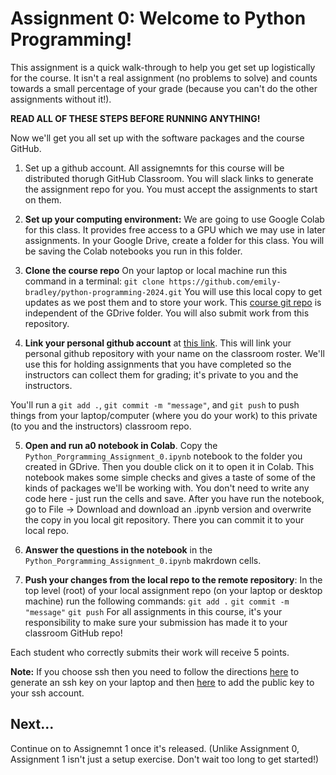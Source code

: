 # Assignment 0:  Welcome to Python Programming!

This assignment is a quick walk-through to help you get set up logistically for the course.  It isn't a real assignment (no problems to solve) and counts towards a small percentage of your grade (because you can't do the other assignments without it!).

**READ ALL OF THESE STEPS BEFORE RUNNING ANYTHING!**

Now we'll get you all set up with the software packages and the course GitHub.

1. Set up a github account. All assignemnts for this course will be distributed thorugh GitHub Classroom. You will slack links to generate the assignment repo for you. You must accept the assignments to start on them.

2. **Set up your computing environment:** We are going to use Google Colab for this class.  It provides free access to a GPU which we may use in later assignments.  In your Google Drive, create a folder for this class.  You will be saving the Colab notebooks you run in this folder.

3. **Clone the course repo** On your laptop or local machine run this command in a terminal:
`git clone https://github.com/emily-bradley/python-programming-2024.git`
You will use this local copy to get updates as we post them and to store your work.  This [course git repo]([https://github.com/emily-bradley/intro-to-machine-learning-2024/tree/main](https://github.com/emily-bradley/python-programming-2024/tree/main)) is independent of the GDrive folder. You will also submit work from this repository.

4. **Link your personal github account** at [this link](https://classroom.github.com/a/4O2f-hBD). This will link your personal github repository with your name on the classroom roster. We'll use this for holding assignments that you have completed so the instructors can collect them for grading; it's private to you and the instructors. 

You'll run a `git add .`, `git commit -m "message"`, and  `git push` to push things from your laptop/computer (where you do your work) to this private (to you and the instructors) classroom repo.

5. **Open and run a0 notebook in Colab**. Copy the `Python_Porgramming_Assignment_0.ipynb` notebook to the folder you created in GDrive. Then you double click on it to open it in Colab.  This notebook makes some simple checks and gives a taste of some of the kinds of packages we'll be working with. You don't need to write any code here - just run the cells and save.  After you have run the notebook, go to File -> Download and download an .ipynb version and overwrite the copy in you local git repository. There you can commit it to your local repo.

6. **Answer the questions in the notebook** in the `Python_Porgramming_Assignment_0.ipynb` makrdown cells. 

7. **Push your changes from the local repo to the remote repository**: In the top level (root) of your local assignment repo (on your laptop or desktop machine) run the following commands:
   `git add .`
   `git commit -m "message"`
   `git push`
  For all assignments in this course, it's your responsibility to make sure your submission has made it to your classroom GitHub repo!

Each student who correctly submits their work will receive 5 points.

**Note:**
If you choose ssh then you need to follow the directions [here](https://docs.github.com/en/authentication/connecting-to-github-with-ssh/generating-a-new-ssh-key-and-adding-it-to-the-ssh-agent) to generate an ssh key on your laptop and then [here](https://docs.github.com/en/authentication/connecting-to-github-with-ssh/adding-a-new-ssh-key-to-your-github-account) to add the public key to your ssh account.

## Next...

Continue on to Assignemnt 1 once it's released.  (Unlike Assignment 0, Assignment 1 isn't just a setup exercise.  Don't wait too long to get started!)

